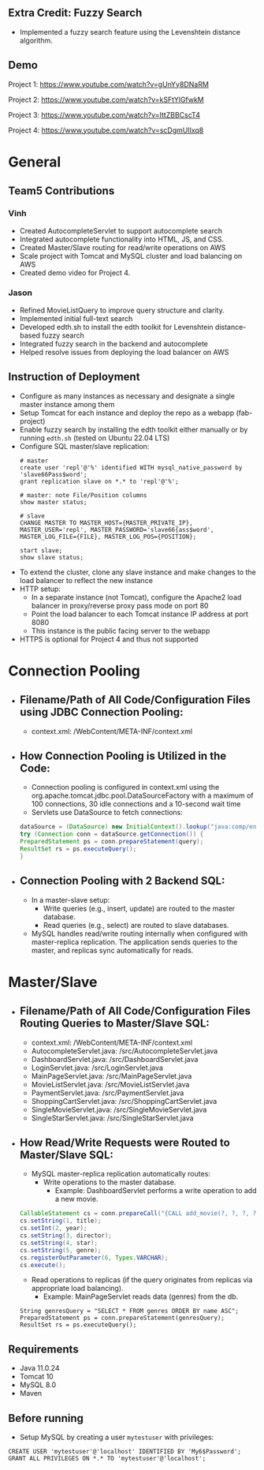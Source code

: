 ## Extra Credit: Fuzzy Search
- Implemented a fuzzy search feature using the Levenshtein distance algorithm.

## Demo
Project 1: https://www.youtube.com/watch?v=gUnYy8DNaRM

Project 2: https://www.youtube.com/watch?v=kSFtYlGfwkM

Project 3: https://www.youtube.com/watch?v=IttZBBCscT4

Project 4: https://www.youtube.com/watch?v=scDgmUlIxq8

# General
## Team5 Contributions
### Vinh
- Created AutocompleteServlet to support autocomplete search
- Integrated autocomplete functionality into HTML, JS, and CSS.
- Created Master/Slave routing for read/write operations on AWS
- Scale project with Tomcat and MySQL cluster and load balancing on AWS
- Created demo video for Project 4.

### Jason
- Refined MovieListQuery to improve query structure and clarity.
- Implemented initial full-text search
- Developed edth.sh to install the edth toolkit for Levenshtein distance-based fuzzy search
- Integrated fuzzy search in the backend and autocomplete
- Helped resolve issues from deploying the load balancer on AWS

## Instruction of Deployment
- Configure as many instances as necessary and designate a single master instance among them
- Setup Tomcat for each instance and deploy the repo as a webapp (fab-project)
- Enable fuzzy search by installing the edth toolkit either manually or by running `edth.sh` (tested on Ubuntu 22.04 LTS)
- Configure SQL master/slave replication:
  ```mysql
  # master
  create user 'repl'@'%' identified WITH mysql_native_password by 'slave66Pass$word';
  grant replication slave on *.* to 'repl'@'%';
  
  # master: note File/Position columns
  show master status;
  
  # slave
  CHANGE MASTER TO MASTER_HOST={MASTER_PRIVATE_IP}, MASTER_USER='repl', MASTER_PASSWORD='slave66{ass$word',
  MASTER_LOG_FILE={FILE}, MASTER_LOG_POS={POSITION};
  
  start slave;
  show slave status;
   ```
- To extend the cluster, clone any slave instance and make changes to the load balancer to reflect the new instance
- HTTP setup:
  - In a separate instance (not Tomcat), configure the Apache2 load balancer in proxy/reverse proxy pass mode on port 80
  - Point the load balancer to each Tomcat instance IP address at port 8080
  - This instance is the public facing server to the webapp
- HTTPS is optional for Project 4 and thus not supported
  

# Connection Pooling
- ## Filename/Path of All Code/Configuration Files using JDBC Connection Pooling:
  - context.xml: /WebContent/META-INF/context.xml

- ## How Connection Pooling is Utilized in the Code:
  - Connection pooling is configured in context.xml using the org.apache.tomcat.jdbc.pool.DataSourceFactory 
    with a maximum of 100 connections, 30 idle connections and a 10-second wait time
  - Servlets use DataSource to fetch connections:
  ```java
  dataSource = (DataSource) new InitialContext().lookup("java:comp/env/jdbc/moviedb");
  try (Connection conn = dataSource.getConnection()) {
  PreparedStatement ps = conn.prepareStatement(query);
  ResultSet rs = ps.executeQuery();
  }
  ```
- ## Connection Pooling with 2 Backend SQL:
  - In a master-slave setup:
    - Write queries (e.g., insert, update) are routed to the master database.
    - Read queries (e.g., select) are routed to slave databases.
  - MySQL handles read/write routing internally when configured with master-replica replication. 
    The application sends queries to the master, and replicas sync automatically for reads.

# Master/Slave
- ## Filename/Path of All Code/Configuration Files Routing Queries to Master/Slave SQL:
  - context.xml: /WebContent/META-INF/context.xml
  - AutocompleteServlet.java: /src/AutocompleteServlet.java
  - DashboardServlet.java: /src/DashboardServlet.java
  - LoginServlet.java: /src/LoginServlet.java
  - MainPageServlet.java: /src/MainPageServlet.java
  - MovieListServlet.java: /src/MovieListServlet.java
  - PaymentServlet.java: /src/PaymentServlet.java
  - ShoppingCartServlet.java: /src/ShoppingCartServlet.java
  - SingleMovieServlet.java: /src/SingleMovieServlet.java
  - SingleStarServlet.java: /src/SingleStarServlet.java

- ## How Read/Write Requests were Routed to Master/Slave SQL:
  - MySQL master-replica replication automatically routes:
    - Write operations to the master database.
      - Example: DashboardServlet performs a write operation to add a new movie.
  ```java
  CallableStatement cs = conn.prepareCall("{CALL add_movie(?, ?, ?, ?, ?, ?)}");
  cs.setString(1, title);
  cs.setInt(2, year);
  cs.setString(3, director);
  cs.setString(4, star);
  cs.setString(5, genre);
  cs.registerOutParameter(6, Types.VARCHAR);
  cs.execute();
  ```
    - Read operations to replicas (if the query originates from replicas via appropriate load balancing).
      - Example: MainPageServlet reads data (genres) from the db.
  ```
  String genresQuery = "SELECT * FROM genres ORDER BY name ASC";
  PreparedStatement ps = conn.prepareStatement(genresQuery);
  ResultSet rs = ps.executeQuery();
  ``` 

## Requirements
- Java 11.0.24
- Tomcat 10
- MySQL 8.0
- Maven

## Before running
- Setup MySQL by creating a user `mytestuser` with privileges:
```mysql
CREATE USER 'mytestuser'@'localhost' IDENTIFIED BY 'My6$Password';
GRANT ALL PRIVILEGES ON *.* TO 'mytestuser'@'localhost';
```

